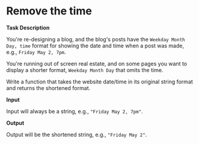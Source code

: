 # Remove the time

**Task Description**

You're re-designing a blog, and the blog's posts have the `Weekday Month Day, time` format for showing the date and time
when a post was made, e.g., `Friday May 2, 7pm`.

You're running out of screen real estate, and on some pages you want to display a shorter format, `Weekday Month Day` that
omits the time.

Write a function that takes the website date/time in its original string format and returns the shortened format.

**Input**

Input will always be a string, e.g., `"Friday May 2, 7pm"`.

**Output**

Output will be the shortened string, e.g., `"Friday May 2"`.